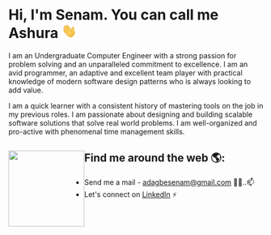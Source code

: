 # Hi, I'm Senam. You can call me Ashura <img src="./res/wave.gif" width="30px">



I am an Undergraduate Computer Engineer with a strong passion for problem solving and an unparalleled commitment to excellence. I am an avid programmer, an adaptive and excellent team player with practical knowledge of modern software design patterns who is always looking to add value.

I am a quick learner with a consistent history of mastering tools on the job in my previous roles. I am passionate about designing and building scalable software solutions that solve real world problems. I am well-organized and pro-active with phenomenal time management skills.


## Find me around the web 🌎: <a href="https://github.com/Ash-ura"><img align="left" width="150" height="150" src="https://github.com/Ash-ura/Ashura/res/git.gif"></a>
- Send me a mail - <a href="adagbesenam@gmail.com">adagbesenam@gmail.com</a> ✍🏾..📫
- Let's connect on <a href="https://www.linkedin.com/in/senam-philip-adagbe-558319172/"> LinkedIn</a> ⚡

